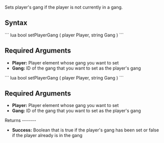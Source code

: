 Sets player's gang if the player is not currently in a gang.

Syntax
------

<section name="Server" class="server" show="true">
``` lua
bool setPlayerGang ( player Player, string Gang )
```

Required Arguments
------------------

-   **Player:** Player element whose gang you want to set
-   **Gang:** ID of the gang that you want to set as the player's gang

</section>
<section name="Client" class="client" show="true">
``` lua
bool setPlayerGang ( player Player, string Gang )
```

Required Arguments
------------------

-   **Player:** Player element whose gang you want to set
-   **Gang:** ID of the gang that you want to set as the player's gang

</section>
Returns
-------

-   **Success:** Boolean that is true if the player's gang has been set or false if the player already is in the gang
